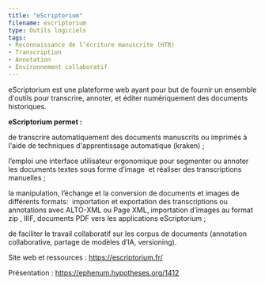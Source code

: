 ```yaml
---
title: "eScriptorium"
filename: escriptorium
type: Outils logiciels
tags:
- Reconnaissance de l’écriture manuscrite (HTR)
- Transcription
- Annotation
- Environnement collaboratif
---
```


eScriptorium est une plateforme web ayant pour but de fournir un ensemble d'outils pour transcrire, annoter, et éditer numériquement des documents historiques.

**eScriptorium permet :**

de transcrire automatiquement des documents manuscrits ou imprimés à l'aide de techniques d'apprentissage automatique (kraken) ;

l’emploi une interface utilisateur ergonomique pour segmenter ou annoter les documents textes sous forme d’image  et réaliser des transcriptions manuelles ;

la manipulation, l’échange et la conversion de documents et images de différents formats:  importation et exportation des transcriptions ou annotations avec ALTO-XML ou Page XML, importation d’images au format zip , IIIF, documents PDF vers les applications eScriptorium ;

de faciliter le travail collaboratif sur les corpus de documents (annotation collaborative, partage de modèles d’IA, versioning).

Site web et ressources : <https://escriptorium.fr/>

Présentation : <https://ephenum.hypotheses.org/1412>

